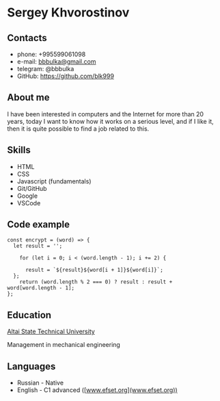 # Sergey Khvorostinov

## Contacts

+ phone: +995599061098
+ e-mail: bbbulka@gmail.com
+ telegram: @bbbulka
+ GitHub: <https://github.com/blk999>

## About me

I have been interested in computers and the Internet for more than 20 years, today I want to know how it works on a serious level, and if I like it, then it is quite possible to find a job related to this.

## Skills

+ HTML
+ CSS
+ Javascript (fundamentals)
+ Git/GitHub
+ Google
+ VSCode

## Code example

```
const encrypt = (word) => {
  let result = '';
 
    for (let i = 0; i < (word.length - 1); i += 2) {
 
      result = `${result}${word[i + 1]}${word[i]}`;      
  };
    return (word.length % 2 === 0) ? result : result + word[word.length - 1];
};
```

## Education

[Altai State Technical University](https://en.altstu.ru/)

Management in mechanical engineering

## Languages

+ Russian - Native
+ English -  C1 advanced ([www.efset.org](www.efset.org))